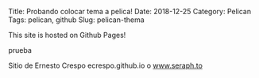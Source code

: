Title: Probando colocar tema a pelica!
Date: 2018-12-25
Category: Pelican
Tags: pelican, github
Slug: pelican-thema

This site is hosted on Github Pages!

prueba

Sitio de Ernesto Crespo ecrespo.github.io o www.seraph.to




